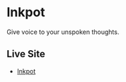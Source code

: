 # Inkpot
Give voice to your unspoken thoughts.

## Live Site
- [Inkpot](https://inkpot-mu.vercel.app/)